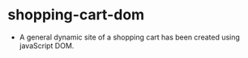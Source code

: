 # shopping-cart-dom

* A general dynamic site of a shopping cart has been created using javaScript DOM.
